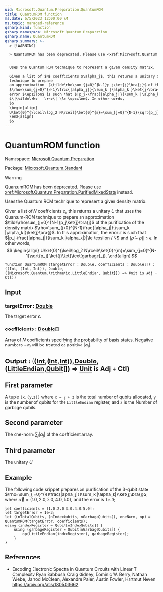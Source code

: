 ```yaml
---
uid: Microsoft.Quantum.Preparation.QuantumROM
title: QuantumROM function
ms.date: 6/5/2023 12:00:00 AM
ms.topic: managed-reference
qsharp.kind: function
qsharp.namespace: Microsoft.Quantum.Preparation
qsharp.name: QuantumROM
qsharp.summary: >-
  > [!WARNING]

  > QuantumROM has been deprecated. Please use <xref:Microsoft.Quantum.Preparation.PurifiedMixedState> instead.


  Uses the Quantum ROM technique to represent a given density matrix.

  Given a list of $N$ coefficients $\alpha_j$, this returns a unitary $U$ that uses the Quantum-ROM
  technique to prepare
  an approximation  $\tilde\rho\sum_{j=0}^{N-1}p_j\ket{j}\bra{j}$ of the purification of the density matrix
  $\rho=\sum_{j=0}^{N-1}\frac{|alpha_j|}{\sum_k |\alpha_k|}\ket{j}\bra{j}$. In this approximation, the
  error $\epsilon$ is such that $|p_j-\frac{|alpha_j|}{\sum_k |\alpha_k|}|\le \epsilon / N$ and
  $\|\tilde\rho - \rho\| \le \epsilon$. In other words,
  $$
  \begin{align}
  U\ket{0}^{\lceil\log_2 N\rceil}\ket{0}^{m}=\sum_{j=0}^{N-1}\sqrt{p_j} \ket{j}\ket{\text{garbage}_j}.
  \end{align}
  $$
---
```


# QuantumROM function

Namespace: [Microsoft.Quantum.Preparation](xref:Microsoft.Quantum.Preparation)

Package: [Microsoft.Quantum.Standard](https://nuget.org/packages/Microsoft.Quantum.Standard)


> [!WARNING]
> QuantumROM has been deprecated. Please use <xref:Microsoft.Quantum.Preparation.PurifiedMixedState> instead.

Uses the Quantum ROM technique to represent a given density matrix.Given a list of $N$ coefficients $\alpha_j$, this returns a unitary $U$ that uses the Quantum-ROMtechnique to preparean approximation  $\tilde\rho\sum_{j=0}^{N-1}p_j\ket{j}\bra{j}$ of the purification of the density matrix$\rho=\sum_{j=0}^{N-1}\frac{|alpha_j|}{\sum_k |\alpha_k|}\ket{j}\bra{j}$. In this approximation, theerror $\epsilon$ is such that $|p_j-\frac{|alpha_j|}{\sum_k |\alpha_k|}|\le \epsilon / N$ and$\|\tilde\rho - \rho\| \le \epsilon$. In other words,$$\begin{align}U\ket{0}^{\lceil\log_2 N\rceil}\ket{0}^{m}=\sum_{j=0}^{N-1}\sqrt{p_j} \ket{j}\ket{\text{garbage}_j}.\end{align}$$

```qsharp
function QuantumROM (targetError : Double, coefficients : Double[]) : ((Int, (Int, Int)), Double, ((Microsoft.Quantum.Arithmetic.LittleEndian, Qubit[]) => Unit is Adj + Ctl))
```


## Input

### targetError : [Double](xref:microsoft.quantum.qsharp.valueliterals#double-literals)

The target error $\epsilon$.


### coefficients : [Double](xref:microsoft.quantum.qsharp.valueliterals#double-literals)[]

Array of $N$ coefficients specifying the probability of basis states.Negative numbers $-\alpha_j$ will be treated as positive $|\alpha_j|$.



## Output : (([Int](xref:microsoft.quantum.qsharp.valueliterals#int-literals),([Int](xref:microsoft.quantum.qsharp.valueliterals#int-literals),[Int](xref:microsoft.quantum.qsharp.valueliterals#int-literals))),[Double](xref:microsoft.quantum.qsharp.valueliterals#double-literals),([LittleEndian](xref:Microsoft.Quantum.Arithmetic.LittleEndian),[Qubit](xref:microsoft.quantum.qsharp.valueliterals#qubit-literals)[]) => [Unit](xref:microsoft.quantum.qsharp.valueliterals#unit-literal)  is Adj + Ctl)

## First parameterA tuple `(x,(y,z))` where `x = y + z` is the total number of qubits allocated,`y` is the number of qubits for the `LittleEndian` register, and `z` is the Numberof garbage qubits.## Second parameterThe one-norm $\sum_j |\alpha_j|$ of the coefficient array.## Third parameterThe unitary $U$.

## Example

The following code snippet prepares an purification of the $3$-qubit state$\rho=\sum_{j=0}^{4}\frac{|alpha_j|}{\sum_k |\alpha_k|}\ket{j}\bra{j}$, where$\vec\alpha=(1.0,2.0,3.0,4.0,5.0)$, and the error is `1e-3`;```qsharplet coefficients = [1.0,2.0,3.0,4.0,5.0];let targetError = 1e-3;let ((nTotalQubits, (nIndexQubits, nGarbageQubits)), oneNorm, op) = QuantumROM(targetError, coefficients);using (indexRegister = Qubit[nIndexQubits]) {    using (garbageRegister = Qubit[nGarbageQubits]) {        op(LittleEndian(indexRegister), garbageRegister);    }}```

## References

- Encoding Electronic Spectra in Quantum Circuits with Linear T Complexity  Ryan Babbush, Craig Gidney, Dominic W. Berry, Nathan Wiebe, Jarrod McClean, Alexandru Paler, Austin Fowler, Hartmut Neven  https://arxiv.org/abs/1805.03662